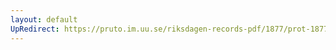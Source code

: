 ```yaml
---
layout: default
UpRedirect: https://pruto.im.uu.se/riksdagen-records-pdf/1877/prot-1877--fk--022/prot-1877--fk--022_012.pdf
---
```

